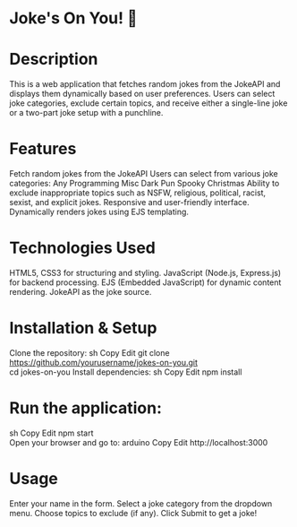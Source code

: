 # Joke's On You! 🤣
# Description
This is a web application that fetches random jokes from the JokeAPI and displays them dynamically based on user preferences. Users can select joke categories, exclude certain topics, and receive either a single-line joke or a two-part joke setup with a punchline.

# Features
Fetch random jokes from the JokeAPI
Users can select from various joke categories:
Any
Programming
Misc
Dark
Pun
Spooky
Christmas
Ability to exclude inappropriate topics such as NSFW, religious, political, racist, sexist, and explicit jokes.
Responsive and user-friendly interface.
Dynamically renders jokes using EJS templating.

# Technologies Used
HTML5, CSS3 for structuring and styling.
JavaScript (Node.js, Express.js) for backend processing.
EJS (Embedded JavaScript) for dynamic content rendering.
JokeAPI as the joke source.

# Installation & Setup
Clone the repository:
sh
Copy
Edit
git clone https://github.com/yourusername/jokes-on-you.git  
cd jokes-on-you
Install dependencies:
sh
Copy
Edit
npm install  

# Run the application:
sh
Copy
Edit
npm start  
Open your browser and go to:
arduino
Copy
Edit
http://localhost:3000  

# Usage
Enter your name in the form.
Select a joke category from the dropdown menu.
Choose topics to exclude (if any).
Click Submit to get a joke!
